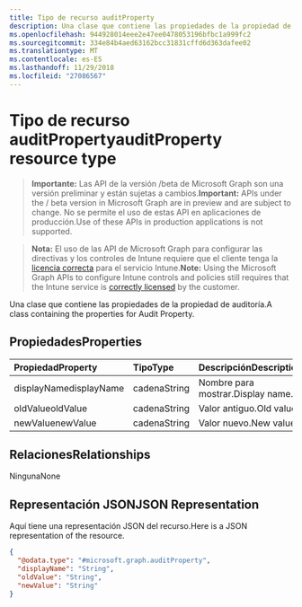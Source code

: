 ```yaml
---
title: Tipo de recurso auditProperty
description: Una clase que contiene las propiedades de la propiedad de auditoría.
ms.openlocfilehash: 944928014eee2e47ee0478053196bfbc1a999fc2
ms.sourcegitcommit: 334e84b4aed63162bcc31831cffd6d363dafee02
ms.translationtype: MT
ms.contentlocale: es-ES
ms.lasthandoff: 11/29/2018
ms.locfileid: "27086567"
---
```

# <a name="auditproperty-resource-type"></a><span data-ttu-id="79c0f-103">Tipo de recurso auditProperty</span><span class="sxs-lookup"><span data-stu-id="79c0f-103">auditProperty resource type</span></span>

> <span data-ttu-id="79c0f-104">**Importante:** Las API de la versión /beta de Microsoft Graph son una versión preliminar y están sujetas a cambios.</span><span class="sxs-lookup"><span data-stu-id="79c0f-104">**Important:** APIs under the / beta version in Microsoft Graph are in preview and are subject to change.</span></span> <span data-ttu-id="79c0f-105">No se permite el uso de estas API en aplicaciones de producción.</span><span class="sxs-lookup"><span data-stu-id="79c0f-105">Use of these APIs in production applications is not supported.</span></span>

> <span data-ttu-id="79c0f-106">**Nota:** El uso de las API de Microsoft Graph para configurar las directivas y los controles de Intune requiere que el cliente tenga la [licencia correcta](https://go.microsoft.com/fwlink/?linkid=839381) para el servicio Intune.</span><span class="sxs-lookup"><span data-stu-id="79c0f-106">**Note:** Using the Microsoft Graph APIs to configure Intune controls and policies still requires that the Intune service is [correctly licensed](https://go.microsoft.com/fwlink/?linkid=839381) by the customer.</span></span>

<span data-ttu-id="79c0f-107">Una clase que contiene las propiedades de la propiedad de auditoría.</span><span class="sxs-lookup"><span data-stu-id="79c0f-107">A class containing the properties for Audit Property.</span></span>
## <a name="properties"></a><span data-ttu-id="79c0f-108">Propiedades</span><span class="sxs-lookup"><span data-stu-id="79c0f-108">Properties</span></span>
|<span data-ttu-id="79c0f-109">Propiedad</span><span class="sxs-lookup"><span data-stu-id="79c0f-109">Property</span></span>|<span data-ttu-id="79c0f-110">Tipo</span><span class="sxs-lookup"><span data-stu-id="79c0f-110">Type</span></span>|<span data-ttu-id="79c0f-111">Descripción</span><span class="sxs-lookup"><span data-stu-id="79c0f-111">Description</span></span>|
|:---|:---|:---|
|<span data-ttu-id="79c0f-112">displayName</span><span class="sxs-lookup"><span data-stu-id="79c0f-112">displayName</span></span>|<span data-ttu-id="79c0f-113">cadena</span><span class="sxs-lookup"><span data-stu-id="79c0f-113">String</span></span>|<span data-ttu-id="79c0f-114">Nombre para mostrar.</span><span class="sxs-lookup"><span data-stu-id="79c0f-114">Display name.</span></span>|
|<span data-ttu-id="79c0f-115">oldValue</span><span class="sxs-lookup"><span data-stu-id="79c0f-115">oldValue</span></span>|<span data-ttu-id="79c0f-116">cadena</span><span class="sxs-lookup"><span data-stu-id="79c0f-116">String</span></span>|<span data-ttu-id="79c0f-117">Valor antiguo.</span><span class="sxs-lookup"><span data-stu-id="79c0f-117">Old value.</span></span>|
|<span data-ttu-id="79c0f-118">newValue</span><span class="sxs-lookup"><span data-stu-id="79c0f-118">newValue</span></span>|<span data-ttu-id="79c0f-119">cadena</span><span class="sxs-lookup"><span data-stu-id="79c0f-119">String</span></span>|<span data-ttu-id="79c0f-120">Valor nuevo.</span><span class="sxs-lookup"><span data-stu-id="79c0f-120">New value.</span></span>|

## <a name="relationships"></a><span data-ttu-id="79c0f-121">Relaciones</span><span class="sxs-lookup"><span data-stu-id="79c0f-121">Relationships</span></span>
<span data-ttu-id="79c0f-122">Ninguna</span><span class="sxs-lookup"><span data-stu-id="79c0f-122">None</span></span>
## <a name="json-representation"></a><span data-ttu-id="79c0f-123">Representación JSON</span><span class="sxs-lookup"><span data-stu-id="79c0f-123">JSON Representation</span></span>
<span data-ttu-id="79c0f-124">Aquí tiene una representación JSON del recurso.</span><span class="sxs-lookup"><span data-stu-id="79c0f-124">Here is a JSON representation of the resource.</span></span>
<!-- {
  "blockType": "resource",
  "@odata.type": "microsoft.graph.auditProperty"
}
-->
``` json
{
  "@odata.type": "#microsoft.graph.auditProperty",
  "displayName": "String",
  "oldValue": "String",
  "newValue": "String"
}
```





